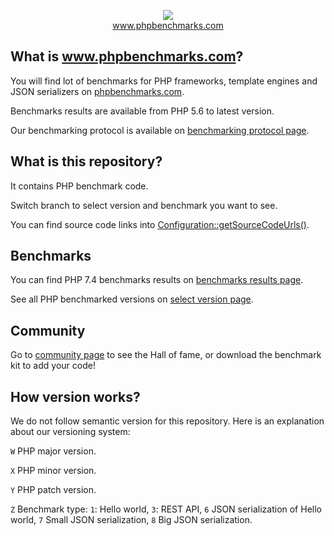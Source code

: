 <p align="center">
  <img src="http://www.phpbenchmarks.com/images/logo_github.png">
  <br>
  <a href="http://www.phpbenchmarks.com" target="_blank">www.phpbenchmarks.com</a>
</p>

## What is www.phpbenchmarks.com?

You will find lot of benchmarks for PHP frameworks, template engines and JSON serializers on [phpbenchmarks.com](http://www.phpbenchmarks.com).

Benchmarks results are available from PHP 5.6 to latest version.

Our benchmarking protocol is available on [benchmarking protocol page](http://www.phpbenchmarks.com/en/documentation/benchmarking-protocol).

## What is this repository?

It contains PHP benchmark code.

Switch branch to select version and benchmark you want to see.

You can find source code links into [Configuration::getSourceCodeUrls()](.phpbenchmarks/Configuration.php).

## Benchmarks

You can find PHP 7.4 benchmarks results on
[benchmarks results page](http://www.phpbenchmarks.com/en/benchmark/php/7.4).

See all PHP benchmarked versions on [select version page](http://www.phpbenchmarks.com/en/benchmark/php/version).

## Community

Go to [community page](http://www.phpbenchmarks.com/en/community) to see the Hall of fame, or download the benchmark kit to add your code!

## How version works?

We do not follow semantic version for this repository. Here is an explanation about our versioning system:

`W` PHP major version.

`X` PHP minor version.

`Y` PHP patch version.

`Z` Benchmark type: `1`: Hello world, `3`: REST API, `6` JSON serialization of Hello world, `7` Small JSON serialization, `8` Big JSON serialization.
